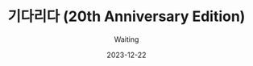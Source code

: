 ---
title: "기다리다 (20th Anniversary Edition)"
subtitle: "Waiting"
description: "數位單曲"
icon: "library_music"
weight: 58000000
date: 2023-12-22
images: ["/docs/sd8-waiting/waiting.jpg"]
---